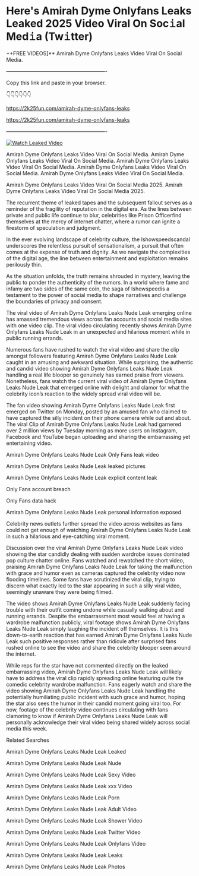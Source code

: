 # Here's Amirah Dyme Onlyfans Leaks Leaked 2025 Video Viral On Soc𝚒al Med𝚒a (Tw𝚒tter)

++FREE VIDEOS]** Amirah Dyme Onlyfans Leaks Video Viral On Social Media.

———————————————————-

Copy this link and paste in your browser.

👇👇👇👇👇👇

https://2k25fun.com/amirah-dyme-onlyfans-leaks

https://2k25fun.com/amirah-dyme-onlyfans-leaks

———————————————————-

[![Watch Leaked Video](https://miro.medium.com/v2/resize:fit:828/format:webp/1*cilzJN44JGOrTw9NJCrNHA.gif "Watch Leaked Video")](https://2k25fun.com/amirah-dyme-onlyfans-leaks)

Amirah Dyme Onlyfans Leaks Video Viral On Social Media. Amirah Dyme Onlyfans Leaks Video Viral On Social Media. Amirah Dyme Onlyfans Leaks Video Viral On Social Media. Amirah Dyme Onlyfans Leaks Video Viral On Social Media. Amirah Dyme Onlyfans Leaks Video Viral On Social Media.

Amirah Dyme Onlyfans Leaks Video Viral On Social Media 2025. Amirah Dyme Onlyfans Leaks Video Viral On Social Media 2025.

The recurrent theme of leaked tapes and the subsequent fallout serves as a reminder of the fragility of reputation in the digital era. As the lines between private and public life continue to blur, celebrities like Prison Officerfind themselves at the mercy of internet chatter, where a rumor can ignite a firestorm of speculation and judgment.

In the ever evolving landscape of celebrity culture, the Ishowspeedscandal underscores the relentless pursuit of sensationalism, a pursuit that often comes at the expense of truth and dignity. As we navigate the complexities of the digital age, the line between entertainment and exploitation remains perilously thin.

As the situation unfolds, the truth remains shrouded in mystery, leaving the public to ponder the authenticity of the rumors. In a world where fame and infamy are two sides of the same coin, the saga of Ishowspeedis a testament to the power of social media to shape narratives and challenge the boundaries of privacy and consent.

The viral video of Amirah Dyme Onlyfans Leaks Nude Leak emerging online has amassed tremendous views across fan accounts and social media sites with one video clip. The viral video circulating recently shows Amirah Dyme Onlyfans Leaks Nude Leak in an unexpected and hilarious moment while in public running errands.

Numerous fans have rushed to watch the viral video and share the clip amongst followers featuring Amirah Dyme Onlyfans Leaks Nude Leak caught in an amusing and awkward situation. While surprising, the authentic and candid video showing Amirah Dyme Onlyfans Leaks Nude Leak handling a real life blooper so genuinely has earned praise from viewers. Nonetheless, fans watch the current viral video of Amirah Dyme Onlyfans Leaks Nude Leak that emerged online with delight and clamor for what the celebrity icon’s reaction to the widely spread viral video will be.

The fan video showing Amirah Dyme Onlyfans Leaks Nude Leak first emerged on Twitter on Monday, posted by an amused fan who claimed to have captured the silly incident on their phone camera while out and about. The viral Clip of Amirah Dyme Onlyfans Leaks Nude Leak had garnered over 2 million views by Tuesday morning as more users on Instagram, Facebook and YouTube began uploading and sharing the embarrassing yet entertaining video.

Amirah Dyme Onlyfans Leaks Nude Leak Only Fans leak video

Amirah Dyme Onlyfans Leaks Nude Leak leaked pictures

Amirah Dyme Onlyfans Leaks Nude Leak explicit content leak

Only Fans account breach

Only Fans data hack

Amirah Dyme Onlyfans Leaks Nude Leak personal information exposed

Celebrity news outlets further spread the video across websites as fans could not get enough of watching Amirah Dyme Onlyfans Leaks Nude Leak in such a hilarious and eye-catching viral moment.

Discussion over the viral Amirah Dyme Onlyfans Leaks Nude Leak video showing the star candidly dealing with sudden wardrobe issues dominated pop culture chatter online. Fans watched and rewatched the short video, praising Amirah Dyme Onlyfans Leaks Nude Leak for taking the malfunction with grace and humor even as cameras captured the celebrity video now flooding timelines. Some fans have scrutinized the viral clip, trying to discern what exactly led to the star appearing in such a silly viral video, seemingly unaware they were being filmed.

The video shows Amirah Dyme Onlyfans Leaks Nude Leak suddenly facing trouble with their outfit coming undone while casually walking about and running errands. Despite the embarrassment most would feel at having a wardrobe malfunction publicly, viral footage shows Amirah Dyme Onlyfans Leaks Nude Leak simply laughing the incident off themselves. It is this down-to-earth reaction that has earned Amirah Dyme Onlyfans Leaks Nude Leak such positive responses rather than ridicule after surprised fans rushed online to see the video and share the celebrity blooper seen around the internet.

While reps for the star have not commented directly on the leaked embarrassing video, Amirah Dyme Onlyfans Leaks Nude Leak will likely have to address the viral clip rapidly spreading online featuring quite the comedic celebrity wardrobe malfunction. Fans eagerly watch and share the video showing Amirah Dyme Onlyfans Leaks Nude Leak handling the potentially humiliating public incident with such grace and humor, hoping the star also sees the humor in their candid moment going viral too. For now, footage of the celebrity video continues circulating with fans clamoring to know if Amirah Dyme Onlyfans Leaks Nude Leak will personally acknowledge their viral video being shared widely across social media this week.

Related Searches

Amirah Dyme Onlyfans Leaks Nude Leak Leaked

Amirah Dyme Onlyfans Leaks Nude Leak Nude

Amirah Dyme Onlyfans Leaks Nude Leak Sexy Video

Amirah Dyme Onlyfans Leaks Nude Leak xxx Video

Amirah Dyme Onlyfans Leaks Nude Leak Porn

Amirah Dyme Onlyfans Leaks Nude Leak Adult Video

Amirah Dyme Onlyfans Leaks Nude Leak Shower Video

Amirah Dyme Onlyfans Leaks Nude Leak Twitter Video

Amirah Dyme Onlyfans Leaks Nude Leak Onlyfans Video

Amirah Dyme Onlyfans Leaks Nude Leak Leaks

Amirah Dyme Onlyfans Leaks Nude Leak Photos